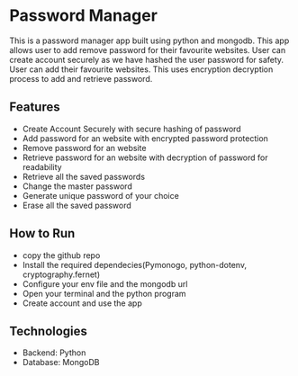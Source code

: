 # Password Manager

This is a password manager app built using python and mongodb. This app allows user to add remove password for their favourite websites.
User can create account securely as we have hashed the user password for safety. User can add their favourite websites. This uses encryption decryption process to add and retrieve password.

## Features
- Create Account Securely with secure hashing of password
- Add password for an website with encrypted password protection
- Remove password for an website
- Retrieve password for an website with decryption of password for readability
- Retrieve all the saved passwords
- Change the master password
- Generate unique password of your choice
- Erase all the saved password

## How to Run
- copy the github repo
- Install the required dependecies(Pymonogo, python-dotenv, cryptography.fernet)
- Configure your env file and the mongodb url
- Open your terminal and the python program
- Create account and use the app

## Technologies
- Backend: Python
- Database: MongoDB